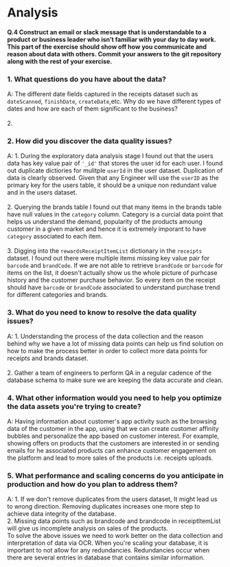 # Analysis

#### Q.4 Construct an email or slack message that is understandable to a product or business leader who isn’t familiar with your day to day work. This part of the exercise should show off how you communicate and reason about data with others. Commit your answers to the git repository along with the rest of your exercise.

### 1. What questions do you have about the data?
A:	The different date fields captured in the receipts dataset such as `dateScanned`, `finishDate`, `createDate`,etc. Why do we have different types of dates and how are each of them significant to the business?\
\
2. 

### 2.	How did you discover the data quality issues?
A: 1. During the exploratory data analysis stage I found out that the users data has key value pair of `'_id'` that stores the user id for each user. I found out duplicate dictiories for mulitple `userId` in the user dataset. Duplication of data is clearly observed. Given that any Engineer will use the `userID` as the primary key for the users table, it should be a unique non redundant value and in the users dataset.\
\
2. Querying the brands table I found out that many items in the brands table have null values in the `category` column. Category is a curcial data point that helps us understand the demand, popularity of the products amoung customer in a given market and hence it is extremely imporant to have `category` associated to each item.\
\
3. Digging into the `rewardsReceiptItemList` dictionary in the `receipts` dataset. I found out there were multiple items missing key value pair for `barcode` and `brandCode`. If we are not able to retrieve `brandCode` or `barcode` for items on the list, it doesn't actually show us the whole picture of purhcase history and the customer purchase behavior. So every item on the receipt should have `barcode` or `brandCode` associated to understand purchase trend for different categories and brands.

### 3. What do you need to know to resolve the data quality issues?
A: 1. Understanding the process of the data collection and the reason behind why we have a lot of missing data points can help us find solution on how to make the process better in order to collect more data points for receipts and brands dataset.\
\
2. Gather a team of engineers to perform QA in a regular cadence of the database schema to make sure we are keeping the data accurate and clean.

### 4. What other information would you need to help you optimize the data assets you're trying to create?
A: Having information about customer's app activity such as the browsing data of the customer in the app, using that we can create customer affinity bubbles and personalize the app based on customer interest. For example, showing offers on products that the customers are interested in or sending emails for he associated products can enhance customer engagement on the platform and lead to more sales of the products i.e. receipts uploads.

### 5. What performance and scaling concerns do you anticipate in production and how do you plan to address them?
A: 1. If we don't remove duplicates from the users dataset, It might lead us to wrong direction. Removing duplicates increases one more step to achieve data integrity of the database.\
2. Missing data points such as brandcode and brandcode in receiptItemList will give us incomplete analysis on sales of the products. 
\
To solve the above issues we need to work better on the data collection and interpretation of data via OCR.
When you're scaling your database, it is important to not allow for any redundancies. Redundancies occur when there are several entries in database that contains similar information. 
